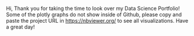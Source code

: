 Hi, Thank you for taking the time to look over my Data Science Portfolio!
Some of the plotly graphs do not show inside of Github, please copy and paste the project URL in https://nbviewer.org/ to see all visualizations. 
Have a great day!
